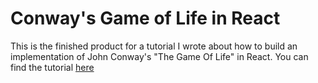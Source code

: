 # Conway's Game of Life in React
This is the finished product for a tutorial I wrote about  how to build an implementation of John Conway's "The Game Of Life" in React. You can find the tutorial [here](https://joehaines.codes/blog/john-conways-game-of-life-in-react)
